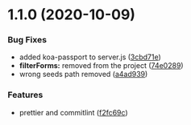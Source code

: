 # 1.1.0 (2020-10-09)


### Bug Fixes

* added koa-passport to server.js ([3cbd71e](https://github.com/kocetora/koa-knex-hrm/commit/3cbd71ea580ac84c57acaace9f2ff2e63f64c1df))
* **filterForms:** removed from the project ([74e0289](https://github.com/kocetora/koa-knex-hrm/commit/74e0289a4695cafd15fe43c207f721db10812175))
* wrong seeds path removed ([a4ad939](https://github.com/kocetora/koa-knex-hrm/commit/a4ad939557aa01108d895a9a0a1730561dec4277))


### Features

* prettier and commitlint ([f2fc69c](https://github.com/kocetora/koa-knex-hrm/commit/f2fc69c446b34b8b6bf81aab65726ae52707ce2d))



